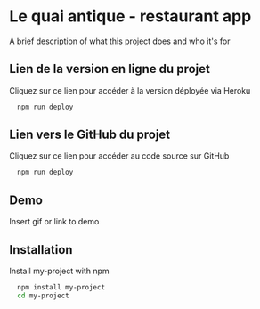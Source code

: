 
# Le quai antique - restaurant app

A brief description of what this project does and who it's for


## Lien de la version en ligne du projet

Cliquez sur ce lien pour accéder à la version déployée via Heroku

```bash
  npm run deploy
```


## Lien vers le GitHub du projet

Cliquez sur ce lien pour accéder au code source sur GitHub

```bash
  npm run deploy
```

## Demo

Insert gif or link to demo


## Installation

Install my-project with npm

```bash
  npm install my-project
  cd my-project
```
    